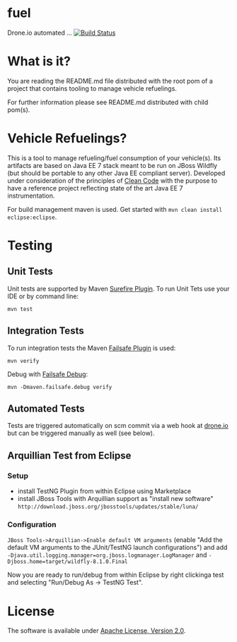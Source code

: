 # fuel
Drone.io automated ... [![Build Status](https://drone.io/bitbucket.org/tsuckow/fuel/status.png)](https://drone.io/bitbucket.org/tsuckow/fuel/latest)

# What is it?
You are reading the README.md file distributed with the root pom of a project that contains tooling to manage vehicle refuelings.

For further information please see README.md distributed with child pom(s).

# Vehicle Refuelings?
This is a tool to manage refueling/fuel consumption of your vehicle(s). Its artifacts are based on Java EE 7 stack meant to be run on JBoss Wildfly (but should be portable to any other Java EE compliant server). Developed under consideration of the principles of [Clean Code](http://de.wikipedia.org/wiki/Clean_Code) with the purpose to have a reference project reflecting state of the art Java EE 7 instrumentation.

For build management maven is used. Get started with ``mvn clean install eclipse:eclipse``.

# Testing
## Unit Tests
Unit tests are supported by Maven [Surefire Plugin](http://maven.apache.org/surefire/maven-surefire-plugin/). To run Unit Tets use your IDE or by command line:   

    mvn test

## Integration Tests
To run integration tests the Maven [Failsafe Plugin](http://maven.apache.org/surefire/maven-failsafe-plugin/) is used:

    mvn verify
	
Debug with [Failsafe Debug](http://maven.apache.org/surefire/maven-failsafe-plugin/examples/debugging.html):

    mvn -Dmaven.failsafe.debug verify

## Automated Tests
Tests are triggered automatically on scm commit via a web hook at [drone.io](drone.io) but can be triggered manually as well (see below).

## Arquillian Test from Eclipse
### Setup
  - install TestNG Plugin from within Eclipse using Marketplace
  - install JBoss Tools with Arquillian support as "install new software" 
  ``http://download.jboss.org/jbosstools/updates/stable/luna/``
  
### Configuration
``JBoss Tools->Arquillian->Enable default VM arguments`` (enable "Add the default VM arguments to the JUnit/TestNG launch configurations") and add ``-Djava.util.logging.manager=org.jboss.logmanager.LogManager`` and  ``-Djboss.home=target/wildfly-8.1.0.Final``

Now you are ready to run/debug from within Eclipse by right clickinga test and selecting "Run/Debug As -> TestNG Test".
    
# License
The software is available under [Apache License, Version 2.0](http://www.apache.org/licenses/LICENSE-2.0).